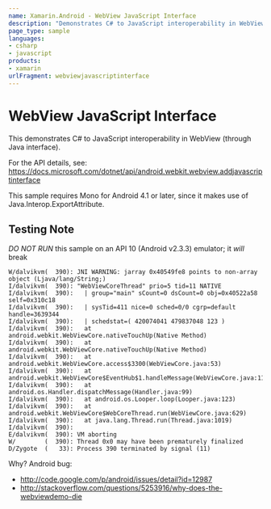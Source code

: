 ```yaml
---
name: Xamarin.Android - WebView JavaScript Interface
description: "Demonstrates C# to JavaScript interoperability in WebView (through Java interface)"
page_type: sample
languages:
- csharp
- javascript
products:
- xamarin
urlFragment: webviewjavascriptinterface
---
```

# WebView JavaScript Interface

This demonstrates C# to JavaScript interoperability in WebView (through
Java interface).

For the API details, see:
https://docs.microsoft.com/dotnet/api/android.webkit.webview.addjavascriptinterface

This sample requires Mono for Android 4.1 or later, since it makes use of
Java.Interop.ExportAttribute.

## Testing Note

_DO NOT RUN_ this sample on an API 10 (Android v2.3.3) emulator; it _will_ break

    W/dalvikvm(  390): JNI WARNING: jarray 0x40549fe8 points to non-array object (Ljava/lang/String;)
    I/dalvikvm(  390): "WebViewCoreThread" prio=5 tid=11 NATIVE
    I/dalvikvm(  390):   | group="main" sCount=0 dsCount=0 obj=0x40522a58 self=0x310c18
    I/dalvikvm(  390):   | sysTid=411 nice=0 sched=0/0 cgrp=default handle=3639344
    I/dalvikvm(  390):   | schedstat=( 420074041 479837048 123 )
    I/dalvikvm(  390):   at android.webkit.WebViewCore.nativeTouchUp(Native Method)
    I/dalvikvm(  390):   at android.webkit.WebViewCore.nativeTouchUp(Native Method)
    I/dalvikvm(  390):   at android.webkit.WebViewCore.access$3300(WebViewCore.java:53)
    I/dalvikvm(  390):   at android.webkit.WebViewCore$EventHub$1.handleMessage(WebViewCore.java:1158)
    I/dalvikvm(  390):   at android.os.Handler.dispatchMessage(Handler.java:99)
    I/dalvikvm(  390):   at android.os.Looper.loop(Looper.java:123)
    I/dalvikvm(  390):   at android.webkit.WebViewCore$WebCoreThread.run(WebViewCore.java:629)
    I/dalvikvm(  390):   at java.lang.Thread.run(Thread.java:1019)
    I/dalvikvm(  390): 
    E/dalvikvm(  390): VM aborting
    W/        (  390): Thread 0x0 may have been prematurely finalized
    D/Zygote  (   33): Process 390 terminated by signal (11)

Why? Android bug:

 * http://code.google.com/p/android/issues/detail?id=12987
 * http://stackoverflow.com/questions/5253916/why-does-the-webviewdemo-die
